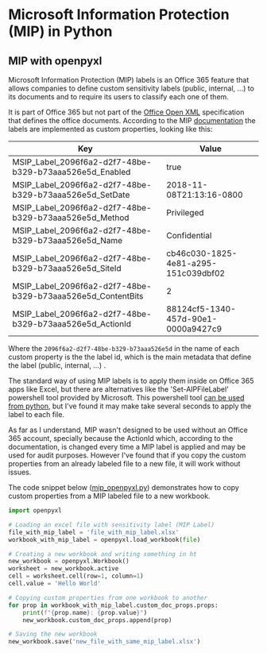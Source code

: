 # Microsoft Information Protection (MIP) in Python

## MIP with openpyxl

Microsoft Information Protection (MIP) labels is an Office 365 feature that allows companies to define custom sensitivity labels (public, internal, ...) to its documents and to require its users to classify each one of them.

It is part of Office 365 but not part of the [Office Open XML](https://en.wikipedia.org/wiki/Office_Open_XML) specification that defines the office documents. According to the MIP [documentation](https://learn.microsoft.com/en-us/information-protection/develop/concept-mip-metadata) the labels are implemented as custom properties, looking like this:

|Key                                                        |Value                               |
|-----------------------------------------------------------|------------------------------------|
|MSIP_Label_2096f6a2-d2f7-48be-b329-b73aaa526e5d_Enabled    |true
|MSIP_Label_2096f6a2-d2f7-48be-b329-b73aaa526e5d_SetDate    |2018-11-08T21:13:16-0800
|MSIP_Label_2096f6a2-d2f7-48be-b329-b73aaa526e5d_Method     |Privileged
|MSIP_Label_2096f6a2-d2f7-48be-b329-b73aaa526e5d_Name       |Confidential
|MSIP_Label_2096f6a2-d2f7-48be-b329-b73aaa526e5d_SiteId     |cb46c030-1825-4e81-a295-151c039dbf02
|MSIP_Label_2096f6a2-d2f7-48be-b329-b73aaa526e5d_ContentBits|2
|MSIP_Label_2096f6a2-d2f7-48be-b329-b73aaa526e5d_ActionId   |88124cf5-1340-457d-90e1-0000a9427c9

Where the `2096f6a2-d2f7-48be-b329-b73aaa526e5d` in the name of each custom property is the the label id, which is the main metadata that define the label (public, internal, ...) .

The standard way of using MIP labels is to apply them inside on Office 365 apps like Excel, but there are alternatives like the 'Set-AIPFileLabel' powershell tool provided by Microsoft. This powershell tool [can be used from python](https://gist.github.com/brunomsantiago/c79d17bf74c4c78c51debf7f7e0bafb5), but I've found it may make take several seconds to apply the label to each file.

As far as I understand, MIP wasn't designed to be used without an Office 365 account, specially because the ActionId which, according to the documentation, is changed every time a MIP label is applied and may be used for audit purposes. However I've found that if you copy the custom properties from an already labeled file to a new file, it will work without issues.

The code snippet below ([mip_openpyxl.py]()) demonstrates how to copy custom properties from a MIP labeled file to a new workbook.

```Python
import openpyxl

# Loading an excel file with sensitivity label (MIP Label)
file_with_mip_label = 'file_with_mip_label.xlsx'
workbook_with_mip_label = openpyxl.load_workbook(file)

# Creating a new workbook and writing something in ht
new_workbook = openpyxl.Workbook()
worksheet = new_workbook.active
cell = worksheet.cell(row=1, column=1)
cell.value = 'Hello World'

# Copying custom properties from one workbook to another
for prop in workbook_with_mip_label.custom_doc_props.props:
    print(f"{prop.name}: {prop.value}")
    new_workbook.custom_doc_props.append(prop)

# Saving the new workbook
new_workbook.save('new_file_with_same_mip_label.xlsx')
```
